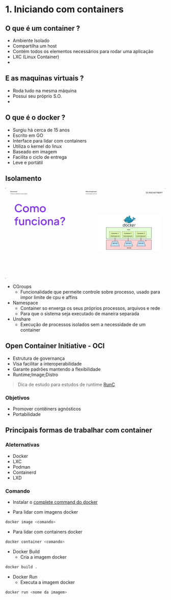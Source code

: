 # 1. Iniciando com containers

## O que é um container ?

- Ambiente Isolado
- Compartilha um host
- Contém todos os elementos necessários para rodar uma aplicação
- LXC (Linux Container)
-

## E as maquinas virtuais ?

- Roda tudo na mesma máquina
- Possui seu próprio S.O.
-

## O que é o docker ?

- Surgiu há cerca de 15 anos
- Escrito em GO
- Interface para lidar com containers
- Utiliza o kernel do linux
- Baseado em imagem
- Facilita o ciclo de entrega
- Leve e portátil

## Isolamento

![alt text](image.png)

- CGroups
  - Funcionalidade que permeite controle sobre processo, usado para impor limite de cpu e affins
- Namespace
  - Container so enxerga os seus próprios processos, arquivos e rede
  - Para que o sistema seja executado de maneira separada
- Unshare
  - Execução de processos isolados sem a necessidade de um container

## Open Container Initiative - OCI

- Estrutura de governança
- Visa facilitar a interoperabilidade
- Garante padrões mantendo a flexibilidade
- Runtime;Image;Distro

> Dica de estudo para estudos de runtime [RunC](https://github.com/opencontainers/runc)

### Objetivos

- Promover contêiners agnósticos
- Portabilidade

## Principais formas de trabalhar com container

### Aleternativas

- Docker
- LXC
- Podman
- Containerd
- LXD

### Comando

- Instalar o [complete command do docker](https://docker-docs.uclv.cu/machine/completion/#zsh)

- Para lidar com imagens docker

```bash
docker image <comando>
```

- Para lidar com containers docker

```bash
docker container <comando>
```

- Docker Build
  - Cria a imagem docker

```bash
docker build .
```

- Docker Run
  - Executa a imagem docker

```bash
docker run <nome da imagem>
```
